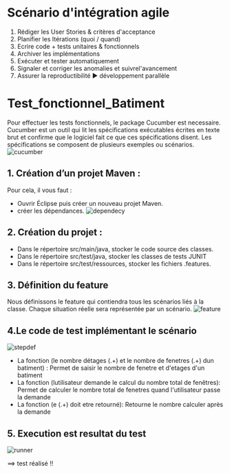 # Scénario d'intégration agile
1. Rédiger les User Stories & critères d'acceptance 
2. Planifier les Itérations (quoi / quand) 
3. Ecrire code + tests unitaires & fonctionnels 
4. Archiver les implémentations 
5. Exécuter et tester automatiquement 
6. Signaler et corriger les anomalies et suivrel'avancement 
7. Assurer la reproductibilité
► développement parallèle

# Test_fonctionnel_Batiment

Pour effectuer les tests fonctionnels, le package Cucumber est necessaire. Cucumber est un outil qui lit les spécifications exécutables écrites en texte brut et confirme que le logiciel fait ce que ces spécifications disent. Les spécifications se composent de plusieurs exemples ou scénarios.
![cucumber](https://user-images.githubusercontent.com/29365707/162333846-2051c2c4-5f7d-46fd-acbd-75447151926d.png)

## 1. Création d’un projet Maven :
Pour cela, il vous faut :
- Ouvrir Éclipse puis créer un nouveau projet Maven.
- créer les dépendances.
![dependecy](https://user-images.githubusercontent.com/29365707/162334418-28ab4e69-4807-4c9f-b03b-af2cb8690284.png)
## 2. Création du projet :
- Dans le répertoire src/main/java, stocker le code source des classes.
- Dans le répertoire src/test/java, stocker les classes de tests JUNIT
- Dans le répertoire src/test/ressources, stocker les fichiers .features.
## 3. Définition du feature
Nous définissons le feature qui contiendra tous les scénarios liés à la classe. Chaque situation réelle sera représentée par un scénario.
![feature](https://user-images.githubusercontent.com/29365707/162334458-dca1fd23-2f4d-470c-8ae6-60b132ba1321.PNG)

## 4.Le code de test implémentant le scénario
![stepdef](https://user-images.githubusercontent.com/29365707/162335489-1d4689d8-0720-40cd-a7dc-4abce8d18e4d.PNG)

- La fonction (le nombre détages (.+) et le nombre de fenetres (.+) dun batiment) : 
Permet de saisir le nombre de fenetre et d'etages d'un batiment
- La fonction (lutilisateur demande le calcul du nombre total de fenêtres):
Permet de calculer le nombre total de fenetres quand l'utilisateur passe la demande
- La fonction (e (.+) doit etre retourné):
Retourne le nombre calculer après la demande

## 5. Execution est resultat du test
![runner](https://user-images.githubusercontent.com/29365707/162334484-719c1b65-a6e0-4f5f-a713-2bdefc7e2d6a.PNG)

==> test réalisé !!
